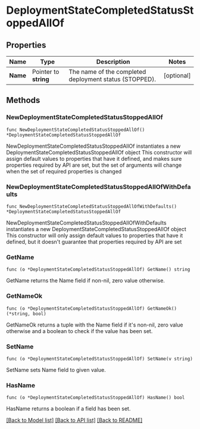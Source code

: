 # DeploymentStateCompletedStatusStoppedAllOf

## Properties

Name | Type | Description | Notes
------------ | ------------- | ------------- | -------------
**Name** | Pointer to **string** | The name of the completed deployment status (STOPPED). | [optional] 

## Methods

### NewDeploymentStateCompletedStatusStoppedAllOf

`func NewDeploymentStateCompletedStatusStoppedAllOf() *DeploymentStateCompletedStatusStoppedAllOf`

NewDeploymentStateCompletedStatusStoppedAllOf instantiates a new DeploymentStateCompletedStatusStoppedAllOf object
This constructor will assign default values to properties that have it defined,
and makes sure properties required by API are set, but the set of arguments
will change when the set of required properties is changed

### NewDeploymentStateCompletedStatusStoppedAllOfWithDefaults

`func NewDeploymentStateCompletedStatusStoppedAllOfWithDefaults() *DeploymentStateCompletedStatusStoppedAllOf`

NewDeploymentStateCompletedStatusStoppedAllOfWithDefaults instantiates a new DeploymentStateCompletedStatusStoppedAllOf object
This constructor will only assign default values to properties that have it defined,
but it doesn't guarantee that properties required by API are set

### GetName

`func (o *DeploymentStateCompletedStatusStoppedAllOf) GetName() string`

GetName returns the Name field if non-nil, zero value otherwise.

### GetNameOk

`func (o *DeploymentStateCompletedStatusStoppedAllOf) GetNameOk() (*string, bool)`

GetNameOk returns a tuple with the Name field if it's non-nil, zero value otherwise
and a boolean to check if the value has been set.

### SetName

`func (o *DeploymentStateCompletedStatusStoppedAllOf) SetName(v string)`

SetName sets Name field to given value.

### HasName

`func (o *DeploymentStateCompletedStatusStoppedAllOf) HasName() bool`

HasName returns a boolean if a field has been set.


[[Back to Model list]](../README.md#documentation-for-models) [[Back to API list]](../README.md#documentation-for-api-endpoints) [[Back to README]](../README.md)


